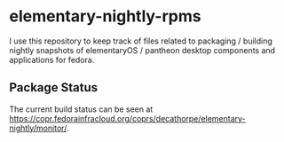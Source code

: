 # elementary-nightly-rpms

I use this repository to keep track of files related to packaging / building
nightly snapshots of elementaryOS / pantheon desktop components and applications
for fedora.

## Package Status

The current build status can be seen at
<https://copr.fedorainfracloud.org/coprs/decathorpe/elementary-nightly/monitor/>.

